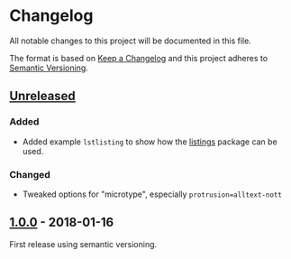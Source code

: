 # Changelog

All notable changes to this project will be documented in this file.

The format is based on [Keep a Changelog](http://keepachangelog.com/)
and this project adheres to [Semantic Versioning](http://semver.org/).

## [Unreleased]

### Added
- Added example `lstlisting` to show how the [listings](https://www.ctan.org/pkg/listings) package can be used.

### Changed
- Tweaked options for "microtype", especially `protrusion=alltext-nott`


## [1.0.0] - 2018-01-16

First release using semantic versioning.

[Unreleased]: https://github.com/latextemplates/LNCS/compare/1.0.0...HEAD
[1.0.0]: https://github.com/latextemplates/LNCS/releases/tag/1.0.0
